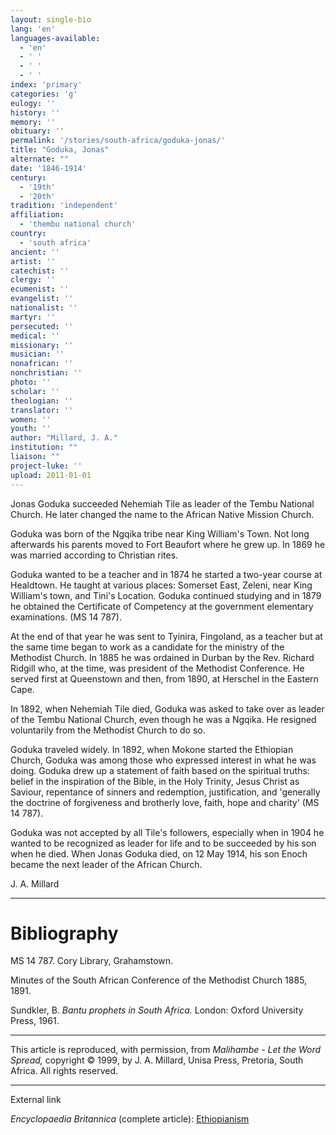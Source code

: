 ```yaml
---
layout: single-bio
lang: 'en'
languages-available:
  - 'en'
  - ' '
  - ' '
  - ' '
index: 'primary'
categories: 'g'
eulogy: ''
history: ''
memory: ''
obituary: ''
permalink: '/stories/south-africa/goduka-jonas/'
title: "Goduka, Jonas"
alternate: ""
date: '1846-1914'
century:
  - '19th'
  - '20th'
tradition: 'independent'
affiliation:
  - 'thembu national church'
country:
  - 'south africa'
ancient: ''
artist: ''
catechist: ''
clergy: ''
ecumenist: ''
evangelist: ''
nationalist: ''
martyr: ''
persecuted: ''
medical: ''
missionary: ''
musician: ''
nonafrican: ''
nonchristian: ''
photo: ''
scholar: ''
theologian: ''
translator: ''
women: ''
youth: ''
author: "Millard, J. A."
institution: ""
liaison: ""
project-luke: ''
upload: 2011-01-01
---
```




Jonas Goduka succeeded Nehemiah Tile as leader of the Tembu National Church. He later changed the name to the African Native Mission Church.

Goduka was born of the Ngqika tribe near King William's Town. Not long afterwards his parents moved to Fort Beaufort where he grew up. In 1869 he was married according to Christian rites.

Goduka wanted to be a teacher and in 1874 he started a two-year course at Healdtown. He taught at various places: Somerset East, Zeleni, near King William's town, and Tini's Location. Goduka continued studying and in 1879 he obtained the Certificate of Competency at the government elementary examinations. (MS 14 787).

At the end of that year he was sent to Tyinira, Fingoland, as a teacher but at the same time began to work as a candidate for the ministry of the Methodist Church. In 1885 he was ordained in Durban by the Rev. Richard Ridgill who, at the time, was president of the Methodist Conference. He served first at Queenstown and then, from 1890, at Herschel in the Eastern Cape.

In 1892, when Nehemiah Tile died, Goduka was asked to take over as leader of the Tembu National Church, even though he was a Ngqika. He resigned voluntarily from the Methodist Church to do so.

Goduka traveled widely. In 1892, when Mokone started the Ethiopian Church, Goduka was among those who expressed interest in what he was doing. Goduka drew up a statement of faith based on the spiritual truths: belief in the inspiration of the Bible, in the Holy Trinity, Jesus Christ as Saviour, repentance of sinners and redemption, justification, and 'generally the doctrine of forgiveness and brotherly love, faith, hope and charity' (MS 14 787).

Goduka was not accepted by all Tile's followers, especially when in 1904 he wanted to be recognized as leader for life and to be succeeded by his son when he died. When Jonas Goduka died, on 12 May 1914, his son Enoch became the next leader of the African Church.

J. A. Millard

---

# Bibliography

MS 14 787. Cory Library, Grahamstown.

Minutes of the South African Conference of the Methodist Church 1885, 1891.

Sundkler, B.  *Bantu prophets in South Africa.* London: Oxford University Press, 1961.

---

This article is reproduced, with permission, from *Malihambe - Let the Word Spread,* copyright &copy; 1999, by J. A. Millard, Unisa Press, Pretoria, South Africa.  All rights reserved.

---

External link

*Encyclopaedia Britannica*  (complete article):  [Ethiopianism](http://www.britannica.com/eb/article-9033133/Ethiopianism)